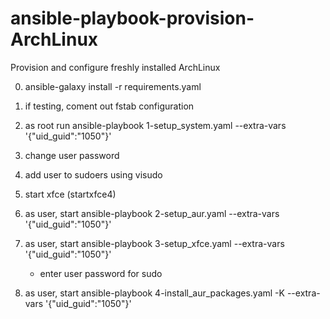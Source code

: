 # ansible-playbook-provision-ArchLinux
Provision and configure freshly installed ArchLinux

0. ansible-galaxy install -r requirements.yaml
1. if testing, coment out fstab configuration

2. as root run ansible-playbook 1-setup_system.yaml --extra-vars '{"uid_guid":"1050"}'

3. change user password
4. add user to sudoers using visudo

5. start xfce (startxfce4)
6. as user, start  ansible-playbook 2-setup_aur.yaml --extra-vars '{"uid_guid":"1050"}'
7. as user, start  ansible-playbook 3-setup_xfce.yaml --extra-vars '{"uid_guid":"1050"}'
    * enter user password for sudo
8. as user, start ansible-playbook 4-install_aur_packages.yaml -K --extra-vars '{"uid_guid":"1050"}'